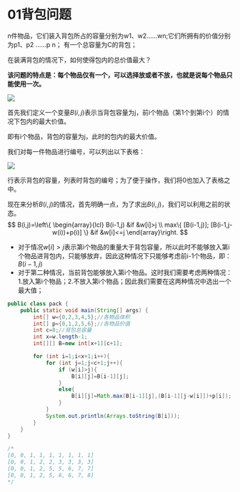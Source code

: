 # 01背包问题


n件物品，它们装入背包所占的容量分别为w1、w2……wn;它们所拥有的价值分别为p1、p2 ……p	n；
有一个总容量为C的背包；

在装满背包的情况下，如何使得包内的总价值最大？

**该问题的特点是：每个物品仅有一个，可以选择放或者不放，也就是说每个物品只能使用一次。**

![](https://gitee.com/shilongshen/image-bad/raw/master/img/20210115221718.png)

首先我们定义一个变量$B(i,j)$表示当背包容量为j，前i个物品（第1个到第i个）的情况下包内的最大价值。

即有i个物品，背包的容量为j，此时的包内的最大价值。





我们对每一件物品进行编号，可以列出以下表格：

![](https://gitee.com/shilongshen/image-bad/raw/master/img/20210115221537.png)

行表示背包的容量，列表时背包的编号；为了便于操作，我们将0也加入了表格之中。

现在来分析$B(i,j)$的情况，首先明确一点，为了求出$B(i,j)$，我们可以利用之前的状态。
$$
B(i,j)=\left\{ \begin{array}{lcl}
  B(i-1,j)   	&if &w[i]>j
\\
max\{  [B(i-1,j)]; [B(i-1,j-w(i))+p(i)]  \} &if &w[i]<=j
\end{array}\right.
$$

- 对于情况$w[i]>j$表示第i个物品的重量大于背包容量，所以此时不能够放入第i个物品进背包内，只能够放弃，因此这种情况下只能够考虑前i-1个物品，即：$B(i-1,j)$
- 对于第二种情况，当前背包能够放入第i个物品。这时我们需要考虑两种情况：1.放入第i个物品；2.不放入第i个物品；因此我们需要在这两种情况中选出一个最大值；

```java
public class pack {
    public static void main(String[] args) {
        int[] w={0,2,3,4,5};//各物品体积
        int[] p={0,1,2,5,6};//各物品价值
        int c=8;//背包总容量
        int x=w.length-1;
        int[][] B=new int[x+1][c+1];

        for (int i=1;i<x+1;i++){
            for (int j=1;j<c+1;j++){
                if (w[i]>j){
                    B[i][j]=B[i-1][j];
                }
                else{
                    B[i][j]=Math.max(B[i-1][j],(B[i-1][j-w[i]])+p[i]);
                }
            }
            System.out.println(Arrays.toString(B[i]));
        }
    }
}

/*
[0, 0, 1, 1, 1, 1, 1, 1, 1]
[0, 0, 1, 2, 2, 3, 3, 3, 3]
[0, 0, 1, 2, 5, 5, 6, 7, 7]
[0, 0, 1, 2, 5, 6, 6, 7, 8]
*/
```






